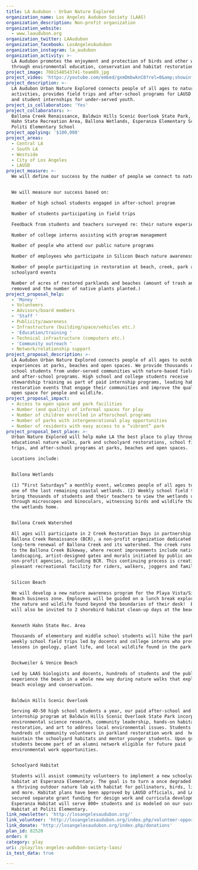 ```yaml
---
title: LA Audubon - Urban Nature Explored
organization_name: Los Angeles Audubon Society (LAAS)
organization_description: Non-profit organization
organization_website:
  - www.laaudubon.org
organization_twitter: LAAudubon
organization_facebook: LosAngelesAudubon
organization_instagram: la_audubon
organization_activity: >-
  LA Audubon promotes the enjoyment and protection of birds and other wildlife
  through environmental education, conservation and habitat restoration.
project_image: 7081548543741-team89.jpg
project_video: 'https://youtube.com/embed/gxmDmbwknC0?rel=0&amp;showinfo=0'
project_description: >-
  LA Audubon Urban Nature Explored connects people of all ages to nature
  activities, provides field trips and after-school programs for LAUSD students,
  and student internships for under-served youth.
project_is_collaboration: 'Yes'
project_collaborators: >-
  Ballona Creek Renaissance, Baldwin Hills Scenic Overlook State Park, Kenneth
  Hahn State Recreation Area, Ballona Wetlands, Esperanza Elementary School,
  Politi Elementary School
project_applying: '$100,000'
project_areas:
  - Central LA
  - South LA
  - Westside
  - City of Los Angeles
  - LAUSD
project_measure: >-
  We will define our success by the number of people we connect to nature in LA.


  We will measure our success based on:

  Number of high school students engaged in after-school program

  Number of students participating in field trips

  Feedback from students and teachers surveyed re: their nature experience

  Number of college interns assisting with program management

  Number of people who attend our public nature programs

  Number of employees who participate in Silicon Beach nature awareness program

  Number of people participating in restoration at beach, creek, park and
  schoolyard events

  Number of acres of restored parklands and beaches (amount of trash and weeds
  removed and the number of native plants planted.)
project_proposal_help:
  - 'Money '
  - Volunteers
  - Advisors/board members
  - 'Staff '
  - Publicity/awareness
  - Infrastructure (building/space/vehicles etc.)
  - 'Education/training '
  - Technical infrastructure (computers etc.)
  - 'Community outreach '
  - Network/relationship support
project_proposal_description: >-
  LA Audubon Urban Nature Explored connects people of all ages to outdoor
  experiences at parks, beaches and open spaces. We provide thousands of public
  school students from under-served communities with nature-based field trips
  and after-school programs. High school and college students receive
  stewardship training as part of paid internship programs, leading habitat
  restoration events that engage their communities and improve the quality of
  open space for people and wildlife.
project_proposal_impact:
  - Access to open space and park facilities
  - Number (and quality) of informal spaces for play
  - Number of children enrolled in afterschool programs
  - Number of parks with intergenerational play opportunities
  - Number of residents with easy access to a “vibrant” park
project_proposal_best_place: >-
  Urban Nature Explored will help make LA the best place to play through
  educational nature walks, park and schoolyard restorations, school field
  trips, and after-school programs at parks, beaches and open spaces.

  Locations include:


  Ballona Wetlands

  (1) “First Saturdays” a monthly event, welcomes people of all ages to explore
  one of the last remaining coastal wetlands. (2) Weekly school field trips
  bring thousands of students and their teachers to view the wetlands up-close
  through microscopes and binoculars, witnessing birds and wildlife that call
  the wetlands home. 


  Ballona Creek Watershed 

  All ages will participate in 2 Creek Restoration Days in partnership with
  Ballona Creek Renaissance (BCR), a non-profit organization dedicated to the
  long-term renewal of Ballona Creek and its watershed. The creek runs adjacent
  to the Ballona Creek Bikeway, where recent improvements include native
  landscaping, artist-designed gates and murals initiated by public and
  non-profit agencies, including BCR. This continuing process is creating a
  pleasant recreational facility for riders, walkers, joggers and families. 


  Silicon Beach 

  We will develop a new nature awareness program for the Playa Vista/Silicon
  Beach business zone. Employees will be guided on a lunch break exploration of
  the nature and wildlife found beyond the boundaries of their desk!  Employees
  will also be invited to 2 shorebird habitat clean-up days at the beach.


  Kenneth Hahn State Rec. Area

  Thousands of elementary and middle school students will hike the park during
  weekly school field trips led by docents and college interns who provide
  lessons in geology, plant life, and local wildlife found in the park. 


  Dockweiler & Venice Beach

  Led by LAAS biologists and docents, hundreds of students and the public will
  experience the beach in a whole new way during nature walks that explore sandy
  beach ecology and conservation. 


  Baldwin Hills Scenic Overlook

  Serving 40-50 high school students a year, our paid after-school and weekend
  internship program at Baldwin Hills Scenic Overlook State Park incorporates
  environmental science research, community leadership, hands-on habitat
  restoration, and art to address local environmental issues. Students lead
  hundreds of community volunteers in parkland restoration work and  help to
  maintain the schoolyard habitats and mentor younger students. Upon graduation,
  students become part of an alumni network eligible for future paid
  environmental work opportunities.


  Schoolyard Habitat

  Students will assist community volunteers to implement a new schoolyard
  habitat at Esperanza Elementary. The goal is to turn a once degraded area into
  a thriving outdoor nature lab with habitat for pollinators, birds, lizards,
  and more. Habitat plans have been approved by LAUSD officials, and LAAS has
  secured separate grant funding for design work and curricula development. The
  Esperanza Habitat will serve 800+ students and is modeled on our successful
  Habitat at Politi Elementary.
link_newsletter: 'http://losangelesaudubon.org/'
link_volunteer: 'http://losangelesaudubon.org/index.php/volunteer-opportunities'
link_donate: 'http://losangelesaudubon.org/index.php/donations'
plan_id: 82520
order: 8
category: play
uri: /play/los-angeles-audubon-society-laas/
is_test_data: true

---
```

